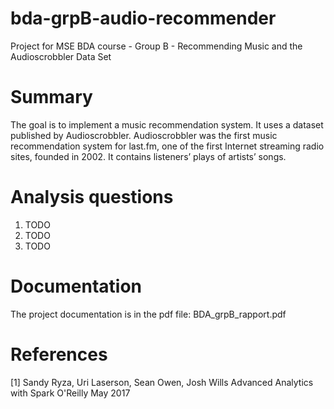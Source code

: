 # bda-grpB-audio-recommender
Project for MSE BDA course - Group B - Recommending Music and the Audioscrobbler Data Set

# Summary
The goal is to implement a music recommendation system. It uses a dataset published by Audioscrobbler. Audioscrobbler was the first music recommendation system for last.fm, one of the first Internet streaming radio sites, founded in 2002. It contains listeners’ plays of artists’ songs.

# Analysis questions
1. TODO
2. TODO
3. TODO

# Documentation
The project documentation is in the pdf file: BDA_grpB_rapport.pdf

# References
[1] Sandy Ryza, Uri Laserson, Sean Owen, Josh Wills Advanced Analytics with Spark O'Reilly May 2017
